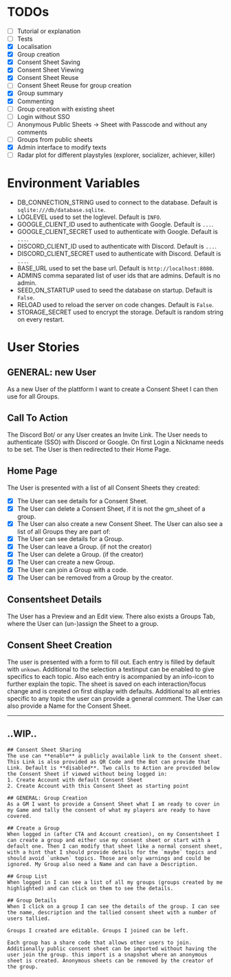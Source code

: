 # TODOs

* [ ] Tutorial or explanation
* [ ] Tests
* [X] Localisation
* [X] Group creation
* [X] Consent Sheet Saving
* [X] Consent Sheet Viewing
* [X] Consent Sheet Reuse
* [ ] Consent Sheet Reuse for group creation
* [X] Group summary
* [X] Commenting
* [ ] Group creation with existing sheet
* [ ] Login without SSO
* [ ] Anonymous Public Sheets -> Sheet with Passcode and without any comments
* [ ] Groups from public sheets
* [X] Admin interface to modify texts
* [ ] Radar plot for different playstyles (explorer, socializer, achiever, killer)

# Environment Variables

* DB_CONNECTION_STRING used to connect to the database. Default is `sqlite:///db/database.sqlite`.
* LOGLEVEL used to set the loglevel. Default is `INFO`.
* GOOGLE_CLIENT_ID used to authenticate with Google. Default is `...`.
* GOOGLE_CLIENT_SECRET used to authenticate with Google. Default is `...`.
* DISCORD_CLIENT_ID used to authenticate with Discord. Default is `...`.
* DISCORD_CLIENT_SECRET used to authenticate with Discord. Default is `...`.
* BASE_URL used to set the base url. Default is `http://localhost:8080`.
* ADMINS comma separated list of user ids that are admins. Default is no admin.
* SEED_ON_STARTUP used to seed the database on startup. Default is `False`.
* RELOAD used to reload the server on code changes. Default is `False`.
* STORAGE_SECRET used to encrypt the storage. Default is random string on every restart.

# User Stories
## GENERAL: new User
As a new User of the plattform I want to create a Consent Sheet I can then use for all Groups.

## Call To Action
The Discord Bot/ or any User creates an Invite Link. The User needs to authenticate (SSO) with Discord or Google.
On first Login a Nickname needs to be set. The User is then redirected to their Home Page.

## Home Page
The User is presented with a list of all Consent Sheets they created:
* [x] The User can see details for a Consent Sheet.
* [x] The User can delete a Consent Sheet, if it is not the gm_sheet of a group.
* [x] The User can also create a new Consent Sheet.
The User can also see a list of all Groups they are part of:
* [x] The User can see details for a Group.
* [x] The User can leave a Group. (if not the creator)
* [x] The User can delete a Group. (if the creator)
* [x] The User can create a new Group.
* [x] The User can join a Group with a code.
* [x] The User can be removed from a Group by the creator.

## Consentsheet Details
The User has a Preview and an Edit view.
There also exists a Groups Tab, where the User can (un-)assign the Sheet to a group.

## Consent Sheet Creation
The user is presented with a form to fill out. Each entry is filled by default with `unkown`. Additional to the selection a textinput can be enabled to give specifics to each topic. Also each entry is acompanied by an info-icon to further explain the topic. The sheet is saved on each interaction/focus change and is created on first display with defaults. Additional to all entries specific to any topic the user can provide a general comment. The User can also provide a Name for the Consent Sheet.

---
..WIP..
---
```
## Consent Sheet Sharing
The use can **enable** a publicly available link to the Consent sheet. This Link is also provided as QR Code and the Bot can provide that Link. Default is **disabled**. Two calls to Action are provided below the Consent Sheet if viewed without being logged in:
1. Create Account with default Consent Sheet
2. Create Account with this Consent Sheet as starting point

## GENERAL: Group Creation
As a GM I want to provide a Consent Sheet what I am ready to cover in my Game and tally the consent of what my players are ready to have covered.

## Create a Group
When logged in (after CTA and Account creation), on my Consentsheet I can create a group and either use my consent sheet or start with a default one. Then I can modify that sheet like a normal consent sheet, with a hint that I should provide details for the `maybe` topics and should avoid `unkown` topics. Those are only warnings and could be ignored. My Group also need a Name and can have a Description.

## Group List
When logged in I can see a list of all my groups (groups created by me highlighted) and can click on them to see the details.

## Group Details
When I click on a group I can see the details of the group. I can see the name, description and the tallied consent sheet with a number of users tallied.

Groups I created are editable. Groups I joined can be left.

Each group has a share code that allows other users to join. Additionally public consent sheet can be imported without having the user join the group. this import is a snapshot where an anonymous sheet is created. Anonymous sheets can be removed by the creator of the group.

```